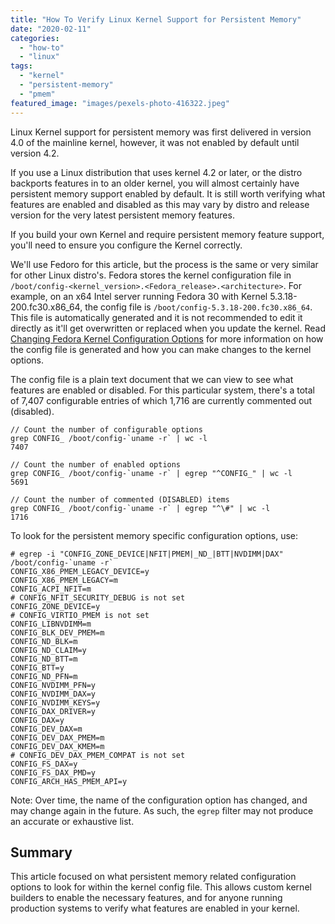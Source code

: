 ```yaml
---
title: "How To Verify Linux Kernel Support for Persistent Memory"
date: "2020-02-11"
categories: 
  - "how-to"
  - "linux"
tags: 
  - "kernel"
  - "persistent-memory"
  - "pmem"
featured_image: "images/pexels-photo-416322.jpeg"
---
```


Linux Kernel support for persistent memory was first delivered in version 4.0 of the mainline kernel, however, it was not enabled by default until version 4.2.

If you use a Linux distribution that uses kernel 4.2 or later, or the distro backports features in to an older kernel, you will almost certainly have persistent memory support enabled by default. It is still worth verifying what features are enabled and disabled as this may vary by distro and release version for the very latest persistent memory features.

If you build your own Kernel and require persistent memory feature support, you'll need to ensure you configure the Kernel correctly.

We'll use Fedoro for this article, but the process is the same or very similar for other Linux distro's. Fedora stores the kernel configuration file in `/boot/config-<kernel_version>.<Fedora_release>.<architecture>`. For example, on an x64 Intel server running Fedora 30 with Kernel 5.3.18-200.fc30.x86\_64, the config file is `/boot/config-5.3.18-200.fc30.x86_64`. This file is automatically generated and it is not recommended to edit it directly as it'll get overwritten or replaced when you update the kernel. Read [Changing Fedora Kernel Configuration Options](https://fedoramagazine.org/changing-fedora-kernel-configuration-options/) for more information on how the config file is generated and how you can make changes to the kernel options.

The config file is a plain text document that we can view to see what features are enabled or disabled. For this particular system, there's a total of 7,407 configurable entries of which 1,716 are currently commented out (disabled).

```
// Count the number of configurable options
grep CONFIG_ /boot/config-`uname -r` | wc -l
7407

// Count the number of enabled options
grep CONFIG_ /boot/config-`uname -r` | egrep "^CONFIG_" | wc -l
5691

// Count the number of commented (DISABLED) items
grep CONFIG_ /boot/config-`uname -r` | egrep "^\#" | wc -l
1716
```

To look for the persistent memory specific configuration options, use:

```
# egrep -i "CONFIG_ZONE_DEVICE|NFIT|PMEM|_ND_|BTT|NVDIMM|DAX" /boot/config-`uname -r`
CONFIG_X86_PMEM_LEGACY_DEVICE=y
CONFIG_X86_PMEM_LEGACY=m
CONFIG_ACPI_NFIT=m
# CONFIG_NFIT_SECURITY_DEBUG is not set
CONFIG_ZONE_DEVICE=y
# CONFIG_VIRTIO_PMEM is not set
CONFIG_LIBNVDIMM=m
CONFIG_BLK_DEV_PMEM=m
CONFIG_ND_BLK=m
CONFIG_ND_CLAIM=y
CONFIG_ND_BTT=m
CONFIG_BTT=y
CONFIG_ND_PFN=m
CONFIG_NVDIMM_PFN=y
CONFIG_NVDIMM_DAX=y
CONFIG_NVDIMM_KEYS=y
CONFIG_DAX_DRIVER=y
CONFIG_DAX=y
CONFIG_DEV_DAX=m
CONFIG_DEV_DAX_PMEM=m
CONFIG_DEV_DAX_KMEM=m
# CONFIG_DEV_DAX_PMEM_COMPAT is not set
CONFIG_FS_DAX=y
CONFIG_FS_DAX_PMD=y
CONFIG_ARCH_HAS_PMEM_API=y
```

Note: Over time, the name of the configuration option has changed, and may change again in the future. As such, the `egrep` filter may not produce an accurate or exhaustive list.

## Summary

This article focused on what persistent memory related configuration options to look for within the kernel config file. This allows custom kernel builders to enable the necessary features, and for anyone running production systems to verify what features are enabled in your kernel.
